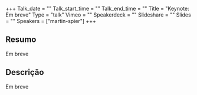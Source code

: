 +++
Talk_date = ""
Talk_start_time = ""
Talk_end_time = ""
Title = "Keynote: Em breve"
Type = "talk"
Vimeo = ""
Speakerdeck = ""
Slideshare = ""
Slides = ""
Speakers = ["martin-spier"]
+++

## Resumo
Em breve

## Descrição
Em breve
